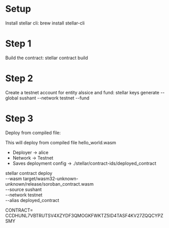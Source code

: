 # Setup

Install stellar cli:
brew install stellar-cli

# Step 1

Build the contract:
stellar contract build

# Step 2

Create a testnet account for entity alssice and fund:
stellar keys generate --global sushant --network testnet --fund

# Step 3

Deploy from compiled file:

This will deploy from compiled file hello_world.wasm

- Deployer -> alice
- Network -> Testnet
- Saves deployment config -> ./stellar/contract-ids/deployed_contract

stellar contract deploy \
 --wasm target/wasm32-unknown-unknown/release/soroban_contract.wasm \
 --source sushant \
 --network testnet \
 --alias deployed_contract

CONTRACT= CCDHUNL7VBTRUTSV4XZYDF3QMOGKFWKTZ5ID4TASF4KV27ZQQCYPZSMY
